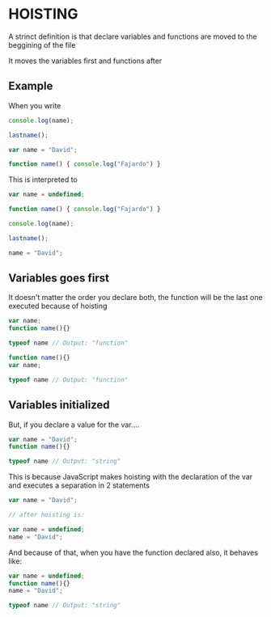 # HOISTING

A strinct definition is that declare variables and functions are moved to the beggining of the file

It moves the variables first and functions after


## Example

When you write 

```js
console.log(name);

lastname();

var name = "David";

function name() { console.log("Fajardo") }
```

This is interpreted to

```js
var name = undefined;

function name() { console.log("Fajardo") }

console.log(name);

lastname();

name = "David";
```




## Variables goes first 

It doesn't matter the order you declare both, the function will be the last one executed because of hoisting

```js
var name;
function name(){}

typeof name // Output: "function"
```

```js
function name(){}
var name;

typeof name // Output: "function"
```



## Variables initialized

But, if you declare a value for the var....


```js
var name = "David";
function name(){}

typeof name // Output: "string"
```

This is because JavaScript makes hoisting with the declaration of the var and executes a separation in 2 statements

```js
var name = "David";

// after hoisting is:

var name = undefined;
name = "David";
```

And because of that, when you have the function declared also, it behaves like:

```js
var name = undefined;
function name(){}
name = "David";

typeof name // Output: "string"
```